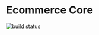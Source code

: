 # Ecommerce Core

[![build status](https://gitlab-ci.heyday.net.nz/projects/3/status.png?ref=master)](https://gitlab-ci.heyday.net.nz/projects/3?ref=master)